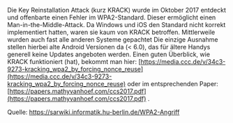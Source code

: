 Die Key Reinstallation Attack (kurz KRACK) wurde im Oktober 2017 entdeckt und offenbarte einen Fehler im WPA2-Standard. Dieser ermöglicht einen Man-in-the-Middle-Attack. Da Windows und iOS den Standard nicht korrekt implementiert hatten, waren sie kaum von KRACK betroffen. Mittlerweile wurden auch fast alle anderen Systeme gepachtet Die einzige Ausnahme stellen hierbei alte Android Versionen da (< 6.0), das für ältere Handys generell keine Updates angeboten werden. Einen guten Überblick, wie KRACK funktioniert (hat), bekommt man hier: [https://media.ccc.de/v/34c3-9273-kracking_wpa2_by_forcing_nonce_reuse](https://media.ccc.de/v/34c3-9273-kracking_wpa2_by_forcing_nonce_reuse) oder im entsprechenden Paper: [https://papers.mathyvanhoef.com/ccs2017.pdf](https://papers.mathyvanhoef.com/ccs2017.pdf) .

Quelle: https://sarwiki.informatik.hu-berlin.de/WPA2-Angriff